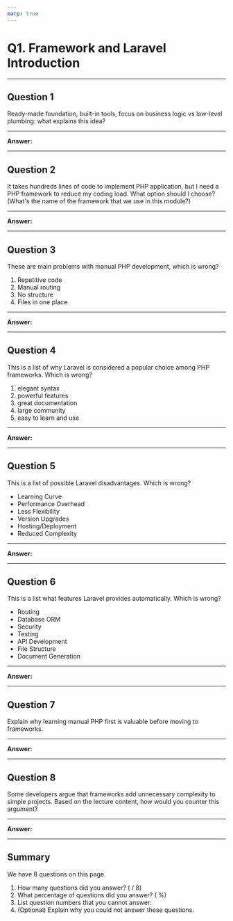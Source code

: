 ```yaml
---
marp: true
---
```


# Q1. Framework and Laravel Introduction

---

## Question 1

Ready-made foundation, built-in tools, focus on business logic vs low-level plumbing: what explains this idea?

---

**Answer:**



---

## Question 2

It takes hundreds lines of code to implement PHP application, but I need a PHP framework to reduce my coding load. What option should I choose? (What's the name of the framework that we use in this module?)

---

**Answer:**



---

## Question 3

These are main problems with manual PHP development, which is wrong?

1. Repetitive code
2. Manual routing
3. No structure
4. Files in one place

---

**Answer:**



---

## Question 4

This is a list of why Laravel is considered a popular choice among PHP frameworks. Which is wrong?

1. elegant syntax
2. powerful features
3. great documentation
4. large community
5. easy to learn and use

---

**Answer:**



---

## Question 5

This is a list of possible Laravel disadvantages. Which is wrong?

- Learning Curve
- Performance Overhead
- Less Flexibility
- Version Upgrades
- Hosting/Deployment
- Reduced Complexity

---

**Answer:**



---

## Question 6

This is a list what features Laravel provides automatically. Which is wrong?

- Routing
- Database ORM
- Security
- Testing
- API Development
- File Structure
- Document Generation

---

**Answer:**



---

## Question 7

Explain why learning manual PHP first is valuable before moving to frameworks.

---

**Answer:**



---

## Question 8

Some developers argue that frameworks add unnecessary complexity to simple projects. Based on the lecture content, how would you counter this argument?

---

**Answer:**



---

## Summary

We have 8 questions on this page.

1. How many questions did you answer? ( / 8)
2. What percentage of questions did you answer? (  %)
3. List question numbers that you cannot answer:
4. (Optional) Explain why you could not answer these questions.
